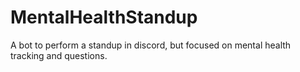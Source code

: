 # MentalHealthStandup
A bot to perform a standup in discord, but focused on mental health tracking and questions.
